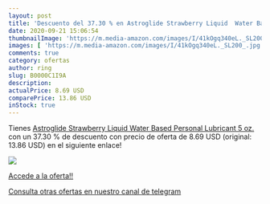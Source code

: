 ```yaml
---
layout: post
title: 'Descuento del 37.30 % en Astroglide Strawberry Liquid  Water Base'
date: 2020-09-21 15:06:54
thumbnailImage: 'https://m.media-amazon.com/images/I/41kOgq340eL._SL200_.jpg'
images: [ 'https://m.media-amazon.com/images/I/41kOgq340eL._SL200_.jpg' ]
comments: true
category: ofertas
author: ring
slug: B0000C1I9A
description:
actualPrice: 8.69 USD
comparePrice: 13.86 USD
inStock: true
---
```


Tienes [Astroglide Strawberry Liquid  Water Based Personal Lubricant  5 oz.](https://www.amazon.com/dp/B0000C1I9A/?tag=redken08-20) con un 37.30 % de descuento con precio de oferta de 8.69 USD (original: 13.86 USD) en el siguiente enlace!

[![](https://m.media-amazon.com/images/I/41kOgq340eL._SL200_.jpg)](https://www.amazon.com/dp/B0000C1I9A/?tag=redken08-20)

[Accede a la oferta!!](https://www.amazon.com/dp/B0000C1I9A/?tag=redken08-20)

[Consulta otras ofertas en nuestro canal de telegram](https://t.me/s/ofertas25)

